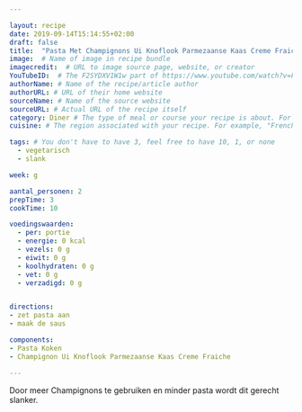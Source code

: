 ```yaml
---

layout: recipe
date: 2019-09-14T15:14:55+02:00
draft: false
title:  "Pasta Met Champignons Ui Knoflook Parmezaanse Kaas Creme Fraiche en Tomaat" # The title of your awesome recipe
image:  # Name of image in recipe bundle
imagecredit:  # URL to image source page, website, or creator
YouTubeID:  # The F2SYDXV1W1w part of https://www.youtube.com/watch?v=F2SYDXV1W1w
authorName: # Name of the recipe/article author
authorURL: # URL of their home website
sourceName: # Name of the source website
sourceURL: # Actual URL of the recipe itself
category: Diner # The type of meal or course your recipe is about. For example: "dinner", "entree", or "dessert".
cuisine: # The region associated with your recipe. For example, "French", Mediterranean", or "American".

tags: # You don't have to have 3, feel free to have 10, 1, or none
  - vegetarisch
  - slank

week: g

aantal_personen: 2
prepTime: 3
cookTime: 10

voedingswaarden:
  - per: portie
  - energie: 0 kcal
  - vezels: 0 g
  - eiwit: 0 g
  - koolhydraten: 0 g
  - vet: 0 g
  - verzadigd: 0 g


directions:
- zet pasta aan
- maak de saus

components:
- Pasta Koken
- Champignon Ui Knoflook Parmezaanse Kaas Creme Fraiche

---
```


Door meer Champignons te gebruiken en minder pasta wordt dit gerecht slanker.
